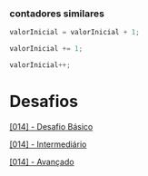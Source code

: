 ### contadores similares

```javascript
valorInicial = valorInicial + 1; 
```
```javascript
valorInicial += 1;
```

```javascript
valorInicial++;
```


# Desafios

[[014] - Desafio Básico ]()

[[014] - Intermediário]()

[[014] - Avançado]()



